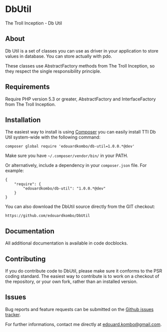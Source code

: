 DbUtil
================

The Troll Inception - Db Util

About
-----

Db Util is a set of classes you can use as driver in your application to store values in database.
You can store actually with pdo.

These classes use AbstractFactory methods from The Troll Inception, so they respect the single responsibility principle.

Requirements
------------

Require PHP version 5.3 or greater, AbstractFactory and InterfaceFactory from The Troll Inception.

Installation
------------

The easiest way to install is using [Composer](http://getcomposer.org/) you can easily install TTI Db Util system-wide with the following command:

    composer global require 'edouardkombo/db-util=1.0.0.*@dev'

Make sure you have `~/.composer/vendor/bin/` in your PATH.

Or alternatively, include a dependency in your `composer.json` file. For example:

    {
        "require": {
            "edouardkombo/db-util": "1.0.0.*@dev"
        }
    }

You can also download the DbUtil source directly from the GIT checkout:

    https://github.com/edouardkombo/DbUtil


Documentation
-------------

All additional documentation is available in code docblocks.

Contributing
-------------

If you do contribute code to DbUtil, please make sure it conforms to the PSR coding standard. The easiest way to contribute is to work on a checkout of the repository, or your own fork, rather than an installed version.

Issues
------

Bug reports and feature requests can be submitted on the [Github issues tracker](https://github.com/edouardkombo/DbUtil/issues).

For further informations, contact me directly at edouard.kombo@gmail.com.

